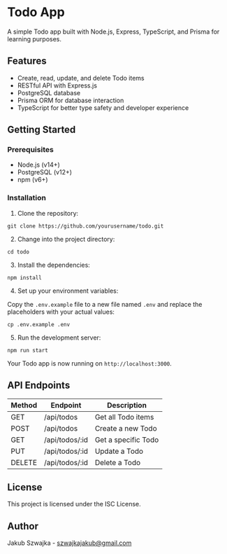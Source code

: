 # Todo App

A simple Todo app built with Node.js, Express, TypeScript, and Prisma for learning purposes.

## Features

- Create, read, update, and delete Todo items
- RESTful API with Express.js
- PostgreSQL database
- Prisma ORM for database interaction
- TypeScript for better type safety and developer experience

## Getting Started

### Prerequisites

- Node.js (v14+)
- PostgreSQL (v12+)
- npm (v6+)

### Installation

1. Clone the repository:

```
git clone https://github.com/yourusername/todo.git
```

2. Change into the project directory:

```
cd todo
```

3. Install the dependencies:

```
npm install
```

4. Set up your environment variables:

Copy the `.env.example` file to a new file named `.env` and replace the placeholders with your actual values:

```
cp .env.example .env
```

5. Run the development server:

```
npm run start
```

Your Todo app is now running on `http://localhost:3000`.

## API Endpoints

| Method | Endpoint         | Description         |
| ------ | ---------------- | ------------------- |
| GET    | /api/todos       | Get all Todo items  |
| POST   | /api/todos       | Create a new Todo   |
| GET    | /api/todos/:id   | Get a specific Todo |
| PUT    | /api/todos/:id   | Update a Todo       |
| DELETE | /api/todos/:id   | Delete a Todo       |

## License

This project is licensed under the ISC License.

## Author

Jakub Szwajka - szwajkajakub@gmail.com